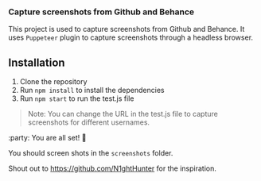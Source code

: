 ### Capture screenshots from Github and Behance

This project is used to capture screenshots from Github and Behance. It uses `Puppeteer` plugin to capture screenshots through a headless browser.

## Installation

1. Clone the repository
2. Run `npm install` to install the dependencies
3. Run `npm start` to run the test.js file

> Note: You can change the URL in the test.js file to capture screenshots for different usernames.

:party: You are all set! :tada:

You should screen shots in the `screenshots` folder.


Shout out to https://github.com/N1ghtHunter for the inspiration.
